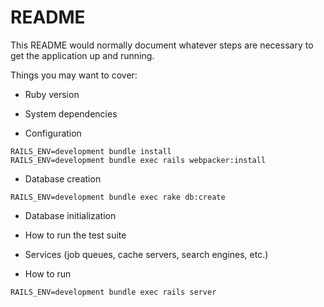 # README

This README would normally document whatever steps are necessary to get the
application up and running.

Things you may want to cover:

* Ruby version

* System dependencies

* Configuration

```
RAILS_ENV=development bundle install
RAILS_ENV=development bundle exec rails webpacker:install
```

* Database creation

```
RAILS_ENV=development bundle exec rake db:create
```

* Database initialization

* How to run the test suite

* Services (job queues, cache servers, search engines, etc.)

* How to run

```
RAILS_ENV=development bundle exec rails server
```
